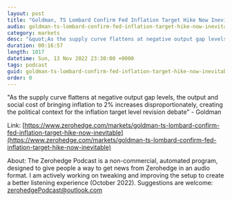 ```yaml
---
layout: post
title: "Goldman, TS Lombard Confirm Fed Inflation Target Hike Now Inevitable"
audio: goldman-ts-lombard-confirm-fed-inflation-target-hike-now-inevitable-0
category: markets
desc: "&quot;As the supply curve flattens at negative output gap levels, the output and social cost of bringing inflation to 2% increases disproportionately, creating the political context for the inflation target level revision debate&quot; - Goldman"
duration: 00:16:57
length: 1017
datetime: Sun, 13 Nov 2022 23:30:00 +0000
tags: podcast
guid: goldman-ts-lombard-confirm-fed-inflation-target-hike-now-inevitable-0
order: 0
---
```

&quot;As the supply curve flattens at negative output gap levels, the output and social cost of bringing inflation to 2% increases disproportionately, creating the political context for the inflation target level revision debate&quot; - Goldman

Link: [https://www.zerohedge.com/markets/goldman-ts-lombard-confirm-fed-inflation-target-hike-now-inevitable](https://www.zerohedge.com/markets/goldman-ts-lombard-confirm-fed-inflation-target-hike-now-inevitable)

About: The Zerohedge Podcast is a non-commercial, automated program, designed to give people a way to get news from Zerohedge in an audio format.  I am actively working on tweaking and improving the setup to create a better listening experience (October 2022).  Suggestions are welcome: [zerohedgePodcast@outlook.com](mailto:zerohedgePodcast@outlook.com)
